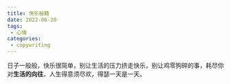 ```yaml
---
title: 快乐秘籍
date: 2022-06-20
tags:
 - 心情
categories:
 - copywriting
---
```


日子一般般，快乐很简单，别让生活的压力挤走快乐，别让鸡零狗碎的事，耗尽你对**生活的向往**，人生得意须尽欢，得瑟一天是一天。
